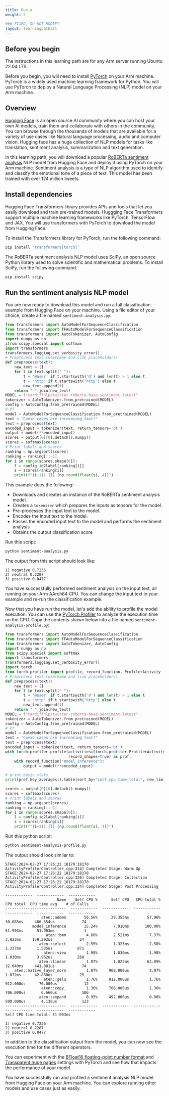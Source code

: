 ```yaml
---
title: Run a 
weight: 2

### FIXED, DO NOT MODIFY
layout: learningpathall
---
```


## Before you begin
The instructions in this learning path are for any Arm server running Ubuntu 22.04 LTS.

Before you begin, you will need to install [PyTorch](/install-guides/pytorch) on your Arm machine. 
PyTorch is a widely used machine learning framework for Python. You will use PyTorch to deploy a Natural Language Processing (NLP) model on your Arm machine.

## Overview

[Hugging Face](https://huggingface.co/) is an open source AI community where you can host your own AI models, train them and collaborate with others in the community. You can browse through the thousands of models that are available for a variety of use cases like Natural language processing, audio and computer vision. Hugging face has a huge collection of NLP models for tasks like translation, sentiment analysis, summarization and text generation.

In this learning path, you will download a popular [RoBERTa sentiment analysis](https://huggingface.co/cardiffnlp/twitter-roberta-base-sentiment-latest) NLP model from Hugging Face and deploy it using PyTorch on your Arm machine. Sentiment analysis is a type of NLP algorithm used to identify and classify the emotional tone of a piece of text. This model has been trained with over 124 million tweets. 

## Install dependencies

Hugging Face Transformers library provides APIs and tools that let you easily download and train pre-trained models. Huggging Face Transformers support multiple machine learning frameworks like PyTorch, TensorFlow and JAX. You will use transformers with PyTorch to download the model from Hugging Face.

To install the Transformers library for PyTorch, run the following command:

```bash
pip install 'transformers[torch]'
```

The RoBERTa sentiment analysis NLP model uses SciPy, an open source Python library used to solve scientific and mathematical problems. To install SciPy, run the following command:

```bash 
pip install scipy
```

## Run the sentiment analysis NLP model 

You are now ready to download this model and run a full classification example from Hugging Face on your machine. Using a file editor of your choice, create a file named `sentiment-analysis.py`:

```python
from transformers import AutoModelForSequenceClassification
from transformers import TFAutoModelForSequenceClassification
from transformers import AutoTokenizer, AutoConfig
import numpy as np
ifrom scipy.special import softmax
import transformers
transformers.logging.set_verbosity_error()
# Preprocess text (username and link placeholders)
def preprocess(text):
    new_text = []
    for t in text.split(" "):
        t = '@user' if t.startswith('@') and len(t) > 1 else t
        t = 'http' if t.startswith('http') else t
        new_text.append(t)
    return " ".join(new_text)
MODEL = f"cardiffnlp/twitter-roberta-base-sentiment-latest"
tokenizer = AutoTokenizer.from_pretrained(MODEL)
config = AutoConfig.from_pretrained(MODEL)
# PT
model = AutoModelForSequenceClassification.from_pretrained(MODEL)
text = "Covid cases are increasing fast!"
text = preprocess(text)
encoded_input = tokenizer(text, return_tensors='pt')
output = model(**encoded_input)
scores = output[0][0].detach().numpy()
scores = softmax(scores)
# Print labels and scores
ranking = np.argsort(scores)
ranking = ranking[::-1]
for i in range(scores.shape[0]):
    l = config.id2label[ranking[i]]
    s = scores[ranking[i]]
    print(f"{i+1}) {l} {np.round(float(s), 4)}")
```
This example does the following:

* Downloads and creates an instance of the RoBERTa sentiment analysis model. 
* Creates a `tokenizer` which prepares the inputs as tensors for the model. 
* Pre-processes the input text to the model.
* Encodes the input text to the model.
* Passes the encoded input text to the model and performs the sentiment analysis
* Obtains the output classification score

Run this script:

```bash
python sentiment-analysis.py
```

The output from this script should look like:

```output
1) negative 0.7236
2) neutral 0.2287
3) positive 0.0477
```

You have successfully performed sentiment analysis on the input text, all running on your Arm AArch64 CPU. You can change the input text in your example and re-run the classification example.

Now that you have run the model, let's add the ability to profile the model execution. You can use the [PyTorch Profiler](https://pytorch.org/tutorials/recipes/recipes/profiler_recipe.html) to analyze the execution time on the CPU. Copy the contents shown below into a file named `sentiment-analysis-profile.py`:

```python
from transformers import AutoModelForSequenceClassification
from transformers import TFAutoModelForSequenceClassification
from transformers import AutoTokenizer, AutoConfig
import numpy as np
from scipy.special import softmax
import transformers
transformers.logging.set_verbosity_error()
import torch
from torch.profiler import profile, record_function, ProfilerActivity
# Preprocess text (username and link placeholders)
def preprocess(text):
    new_text = []
    for t in text.split(" "):
        t = '@user' if t.startswith('@') and len(t) > 1 else t
        t = 'http' if t.startswith('http') else t
        new_text.append(t)
    return " ".join(new_text)
MODEL = f"cardiffnlp/twitter-roberta-base-sentiment-latest"
tokenizer = AutoTokenizer.from_pretrained(MODEL)
config = AutoConfig.from_pretrained(MODEL)
# PT
model = AutoModelForSequenceClassification.from_pretrained(MODEL)
text = "Covid cases are increasing fast!"
text = preprocess(text)
encoded_input = tokenizer(text, return_tensors='pt')
with torch.profiler.profile(activities=[torch.profiler.ProfilerActivity.CPU],
                            record_shapes=True) as prof:
    with record_function("model_inference"):
        output = model(**encoded_input)

# print basic stats
print(prof.key_averages().table(sort_by="self_cpu_time_total", row_limit=10))

scores = output[0][0].detach().numpy()
scores = softmax(scores)
# Print labels and scores
ranking = np.argsort(scores)
ranking = ranking[::-1]
for i in range(scores.shape[0]):
    l = config.id2label[ranking[i]]
    s = scores[ranking[i]]
    print(f"{i+1}) {l} {np.round(float(s), 4)}")
```

Run this python script:

```bash
python sentiment-analysis-profile.py
```

The output should look similar to:

```output
STAGE:2024-02-27 17:26:22 18170:18170 ActivityProfilerController.cpp:314] Completed Stage: Warm Up
STAGE:2024-02-27 17:26:22 18170:18170 ActivityProfilerController.cpp:320] Completed Stage: Collection
STAGE:2024-02-27 17:26:22 18170:18170 ActivityProfilerController.cpp:324] Completed Stage: Post Processing
---------------------------  ------------  ------------  ------------  ------------  ------------  ------------
                       Name    Self CPU %      Self CPU   CPU total %     CPU total  CPU time avg    # of Calls
---------------------------  ------------  ------------  ------------  ------------  ------------  ------------
                aten::addmm        56.56%      29.355ms        57.96%      30.085ms     406.554us            74
            model_inference        15.24%       7.910ms       100.00%      51.903ms      51.903ms             1
                  aten::bmm         4.86%       2.521ms         7.37%       3.823ms     159.292us            24
               aten::select         2.55%       1.323ms         2.58%       1.337ms       1.535us           871
                 aten::view         1.98%       1.030ms         1.98%       1.030ms       3.962us           260
               aten::linear         1.97%       1.022ms        62.89%      32.640ms     441.081us            74
    aten::native_layer_norm         1.87%     968.000us         2.07%       1.072ms      42.880us            25
                 aten::gelu         1.76%     912.000us         1.76%     912.000us      76.000us            12
                aten::copy_         1.36%     706.000us         1.36%     706.000us       6.660us           106
               aten::expand         0.95%     492.000us         0.98%     509.000us       4.138us           123
---------------------------  ------------  ------------  ------------  ------------  ------------  ------------
Self CPU time total: 51.903ms

1) negative 0.7236
2) neutral 0.2287
3) positive 0.0477
```
In addition to the classification output from the model, you can now see the execution time for the different operators. 

You can experiment with the [BFloat16 floating-point number format](/install-guides/pytorch.md#bfloat16-floating-point-number-format) and [Transparent huge pages](/install-guides/pytorch.md#transparent-huge-pages) settings with PyTorch and see how that impacts the performance of your model.

You have successfully run and profiled a sentiment analysis NLP model from Hugging Face on your Arm machine. You can explore running other models and use cases just as easily.



